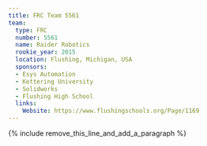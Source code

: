 ```yaml
---
title: FRC Team 5561
team:
  type: FRC
  number: 5561
  name: Raider Robotics
  rookie_year: 2015
  location: Flushing, Michigan, USA
  sponsors:
  - Esys Automation
  - Kettering University
  - Solidworks
  - Flushing High School
  links:
    Website: https://www.flushingschools.org/Page/1169
---
```


{% include remove_this_line_and_add_a_paragraph %}